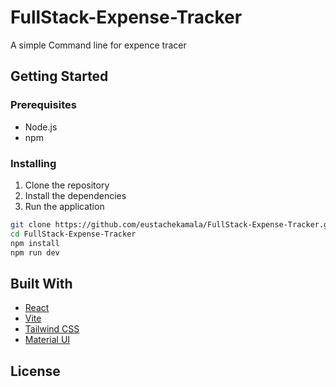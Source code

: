# FullStack-Expense-Tracker
A simple Command line for expence tracer

## Getting Started

### Prerequisites

- Node.js
- npm

### Installing

1. Clone the repository
2. Install the dependencies
3. Run the application

```bash
git clone https://github.com/eustachekamala/FullStack-Expense-Tracker.git
cd FullStack-Expense-Tracker
npm install
npm run dev
```

## Built With

- [React](https://reactjs.org/)
- [Vite](https://vitejs.dev/)
- [Tailwind CSS](https://tailwindcss.com/)
- [Material UI](https://mui.com/)

## License

